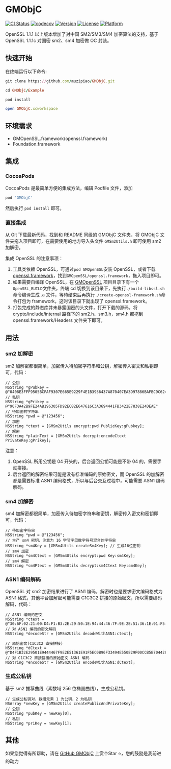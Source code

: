 # GMObjC

[![CI Status](https://img.shields.io/travis/muzipiao/GMObjC.svg?style=flat)](https://travis-ci.org/muzipiao/GMObjC)
[![codecov](https://codecov.io/gh/muzipiao/GMObjC/branch/master/graph/badge.svg)](https://codecov.io/gh/muzipiao/GMObjC)
[![Version](https://img.shields.io/cocoapods/v/GMObjC.svg?style=flat)](https://cocoapods.org/pods/GMObjC)
[![License](https://img.shields.io/cocoapods/l/GMObjC.svg?style=flat)](https://cocoapods.org/pods/GMObjC)
[![Platform](https://img.shields.io/cocoapods/p/GMObjC.svg?style=flat)](https://cocoapods.org/pods/GMObjC)

OpenSSL 1.1.1 以上版本增加了对中国 SM2/SM3/SM4 加密算法的支持，基于 OpenSSL 1.1.1c 对国密 sm2、sm4 加密做 OC 封装。

## 快速开始

在终端运行以下命令:

```ruby
git clone https://github.com/muzipiao/GMObjC.git

cd GMObjC/Example

pod install

open GMObjC.xcworkspace
```

## 环境需求

* GMOpenSSL.framework(openssl.framework)
* Foundation.framework

## 集成

### CocoaPods

CocoaPods 是最简单方便的集成方法，编辑 Podfile 文件，添加

```ruby
pod 'GMObjC'
```

然后执行 `pod install` 即可。

### 直接集成

从 Git 下载最新代码，找到和 README 同级的 GMObjC 文件夹，将 GMObjC 文件夹拖入项目即可，在需要使用的地方导入头文件 `GMSm2Utils.h` 即可使用 sm2 加解密。

集成 OpenSSL 的注意事项：

1. 工具类依赖 OpenSSL，可通过`pod GMOpenSSL`安装 OpenSSL，或者下载 [openssl.framework](https://github.com/muzipiao/GMOpenSSL)，找到`GMOpenSSL/openssl.framework`，拖入项目即可。
2. 如果需要自编译 OpenSSL，在 [GMOpenSSL](https://github.com/muzipiao/GMOpenSSL) 项目目录下有一个`OpenSSL_BUILD`文件夹，终端 cd 切换到该目录下，先执行`./build-libssl.sh`命令编译生成 .a 文件，等待结束后再执行`./create-openssl-framework.sh`命令打包为 framework，这时该目录下就出现了 openssl.framework。
3. 打包完成的静态库并未暴露国密的头文件，打开下载的源码，将 crypto/include/internal 路径下的 sm2.h、sm3.h，sm4.h 都拖到 openssl.framework/Headers 文件夹下即可。

## 用法

### sm2 加解密

sm2 加解密都很简单，加密传入待加密字符串和公钥，解密传入密文和私钥即可，代码：

```objc
// 公钥
NSString *gPubkey = @"0408E3FFF9505BCFAF9307E665E9229F4E1B3936437A870407EA3D97886BAFBC9C624537215DE9507BC0E2DD276CF74695C99DF42424F28E9004CDE4678F63D698";
// 私钥
NSString *gPrikey = @"90F3A42B9FE24AB196305FD92EC82E647616C3A3694441FB3422E7838E24DEAE"
// 待加密的字符串
NSString *pwd = @"123456";
// 加密
NSString *ctext = [GMSm2Utils encrypt:pwd PublicKey:gPubkey];
// 解密
NSString *plainText = [GMSm2Utils decrypt:encodeCtext PrivateKey:gPrikey];

```

注意：

1. OpenSSL 所用公钥是 04 开头的，后台返回公钥可能是不带 04 的，需要手动拼接。
2. 后台返回的解密结果可能是没有标准编码的原始密文，而 OpenSSL 的加解密都是需要标准 ASN1 编码格式，所以与后台交互过程中，可能需要 ASN1 编码解码。

### sm4 加解密

sm4 加解密都很简单，加密传入待加密字符串和密钥，解密传入密文和密钥即可，代码：

```objc
// 待加密字符串
NSString *pwd = @"123456";
// 生产 sm4 密钥，注意为 16 字节字母数字符号混合的字符串
NSString *sm4Key = [GMSm4Utils createSm4Key]; // 生成16位密钥
// sm4 加密
NSString *sm4Ctext = [GMSm4Utils encrypt:pwd Key:sm4Key];
// sm4 解密
NSString *sm4Ptext = [GMSm4Utils decrypt:sm4Ctext Key:sm4Key];
```

### ASN1 编码解码

OpenSSL 对 sm2 加密结果进行了 ASN1 编码，解密时也是要求密文编码格式为 ASN1 格式，其他平台加解密可能需要 C1C3C2 拼接的原始密文，所以需要编码解码，代码：

```objc
// ASN1 编码的密文
NSString *ctext = @"30:6F:02:21:00:D4:F1:B3:2E:29:50:1E:94:44:46:7F:9E:2E:51:36:1E:91:F5:EC:0B:96:F3:34:94:E5:50:82:9F:00:CC:B5:B7:02:20:04:42:83:DF:76:21:B2:9C:EB:7F:64:8B:B4:7A:3C:BF:FE:97:47:E4:D2:BD:47:44:C9:DA:1D:68:12:23:43:D6:04:20:45:F6:AB:54:22:71:63:93:95:3B:58:E3:8D:90:32:B7:A1:D8:76:2B:B8:16:F2:6A:83:51:77:44:2D:28:2C:D2:04:06:62:9F:38:6A:77:76";
// 对 ASN1 编码的密文解码
NSString *decodeStr = [GMSm2Utils decodeWithASN1:ctext];

// 原始密文(C1C3C2 直接拼接)
NSString *dCtext = @"D4F1B32E29501E9444467F9E2E51361E91F5EC0B96F33494E550829F00CCB5B7044283DF7621B29CEB7F648BB47A3CBFFE9747E4D2BD4744C9DA1D68122343D645F6AB5422716393953B58E38D9032B7A1D8762BB816F26A835177442D282CD2629F386A7776";
// 对 C1C3C2 直接拼接的原始密文 ASN1 编码
NSString *encodeStr = [GMSm2Utils encodeWithASN1:dCtext];

```

### 生成公私钥

基于 sm2 推荐曲线（素数域 256 位椭圆曲线），生成公私钥。

```objc
// 生成公私钥对，数组元素 1 为公钥，2 为私钥
NSArray *newKey = [GMSm2Utils createPublicAndPrivateKey];
// 公钥
NSString *pubKey = newKey[0];
// 私钥
NSString *priKey = newKey[1];
```

## 其他

如果您觉得有所帮助，请在 [GitHub GMObjC](https://github.com/muzipiao/GMObjC) 上赏个Star ⭐️，您的鼓励是我前进的动力
